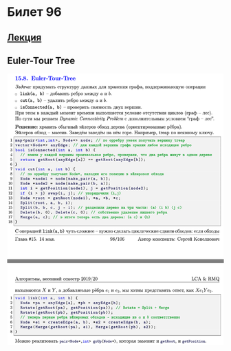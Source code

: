 # Билет 96
## [Лекция](https://youtu.be/TSRPgTLfZt8?t=1806)

## Euler-Tour Tree
![Определение](../algo_data/ticket_96_1.png)
